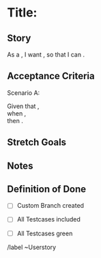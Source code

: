 # Title: <What this user story is about>

## Story

As a <type of user>, 
I want <to perform some task>, 
so that I can <achieve some goal>.

## Acceptance Criteria

Scenario A: <What should happen>

Given that <some context>,  
when <some action is done>,  
then <such outcomes are expected to occur>.

## Stretch Goals

<optional>

## Notes

<optional>

## Definition of Done

* [ ] Custom Branch created
* [ ] All Testcases included 
* [ ] All Testcases green


/label ~Userstory
